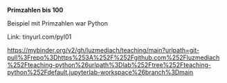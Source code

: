 **Primzahlen bis 100**

Beispiel mit Primzahlen war Python

Link: tinyurl.com/pyl01

https://mybinder.org/v2/gh/luzmediach/teaching/main?urlpath=git-pull%3Frepo%3Dhttps%253A%252F%252Fgithub.com%252Fluzmediach%252Fteaching-python%26urlpath%3Dlab%252Ftree%252Fteaching-python%252Fdefault.jupyterlab-workspace%26branch%3Dmain